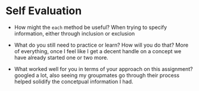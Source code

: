 # Self Evaluation

- How might the `each` method be useful?
 When trying to specify information, either through inclusion or exclusion

- What do you still need to practice or learn? How will you do that? More of everything, once I feel like I get a decent handle on a concept we have already started one or two more.

- What worked well for you in terms of your approach on this
assignment? googled a lot, also seeing my groupmates go through their process helped solidify the concetpual information I had.